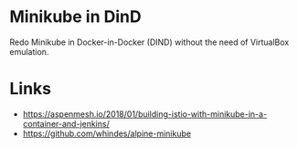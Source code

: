 Minikube in DinD
================

Redo Minikube in Docker-in-Docker (DIND) without the need of VirtualBox emulation.

Links
=====
* https://aspenmesh.io/2018/01/building-istio-with-minikube-in-a-container-and-jenkins/
* https://github.com/whindes/alpine-minikube
